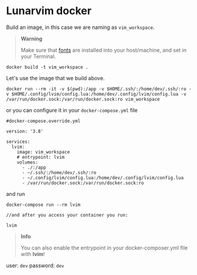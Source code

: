 Lunarvim docker
===============

Build an image, in this case we are naming as `vim_workspace`.

> **Warning**
>
> Make sure that [fonts][lunavim_doc_fonts] are installed into your host/machine, and set in your Terminal.

```
docker build -t vim_workspace .
```


Let's use the image that we build above.

```shell
docker run --rm -it -v $(pwd):/app -v $HOME/.ssh/:/home/dev/.ssh/:ro -v $HOME/.config/lvim/config.lua:/home/dev/.config/lvim/config.lua -v /var/run/docker.sock:/var/run/docker.sock:ro vim_workspace
```
or you can configure it in your `docker-compose.yml` file 

```
#docker-compose.override.yml

version: '3.8'

services:
  lvim:
    image: vim_workspace
    # entrypoint: lvim
    volumes:
      - ./:/app
      - ~/.ssh/:/home/dev/.ssh/:ro
      - ~/.config/lvim/config.lua:/home/dev/.config/lvim/config.lua
      - /var/run/docker.sock:/var/run/docker.sock:ro
```

and run

```
docker-compose run --rm lvim

//and after you access your container you run:

lvim
```

> **Info**
> 
> You can also enable the entrypoint in your docker-composer.yml file with **lvim**!

user: `dev`
password: `dev`

[lunavim_doc_fonts]: https://www.lunarvim.org/docs/configuration/nerd-fonts


